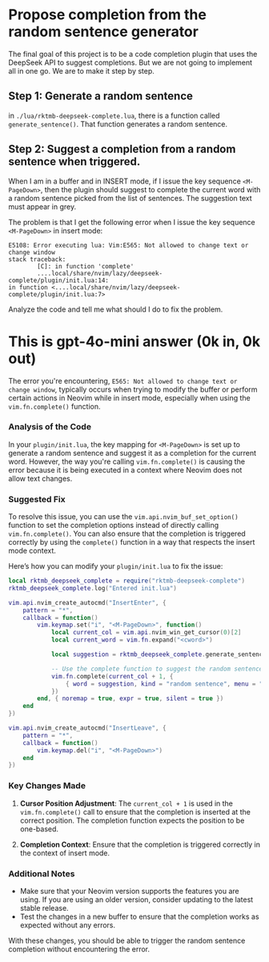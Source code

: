 # Propose completion from the random sentence generator

The final goal of this project is to be a code completion plugin that uses the DeepSeek API to suggest completions.
But we are not going to implement all in one go.
We are to make it step by step.

## Step 1: Generate a random sentence

in `./lua/rktmb-deepseek-complete.lua`, there is a function called `generate_sentence()`.
That function generates a random sentence.

## Step 2: Suggest a completion from a random sentence when triggered.

When I am in a buffer and in INSERT mode, if I issue the key sequence `<M-PageDown>`,
then the plugin should suggest to complete the current word with a random sentence picked from the list of sentences. The suggestion text must appear in grey.

The problem is that I get the following error when I issue the key sequence `<M-PageDown>` in insert mode:

```
E5108: Error executing lua: Vim:E565: Not allowed to change text or change window
stack traceback:
        [C]: in function 'complete'
        ....local/share/nvim/lazy/deepseek-complete/plugin/init.lua:14: 
in function <....local/share/nvim/lazy/deepseek-complete/plugin/init.lua:7>
```

Analyze the code and tell me what should I do to fix the problem.



# This is gpt-4o-mini answer (0k in, 0k out)

The error you're encountering, `E565: Not allowed to change text or change window`, typically occurs when trying to modify the buffer or perform certain actions in Neovim while in insert mode, especially when using the `vim.fn.complete()` function.

### Analysis of the Code

In your `plugin/init.lua`, the key mapping for `<M-PageDown>` is set up to generate a random sentence and suggest it as a completion for the current word. However, the way you're calling `vim.fn.complete()` is causing the error because it is being executed in a context where Neovim does not allow text changes.

### Suggested Fix

To resolve this issue, you can use the `vim.api.nvim_buf_set_option()` function to set the completion options instead of directly calling `vim.fn.complete()`. You can also ensure that the completion is triggered correctly by using the `complete()` function in a way that respects the insert mode context.

Here’s how you can modify your `plugin/init.lua` to fix the issue:

```lua
local rktmb_deepseek_complete = require("rktmb-deepseek-complete")
rktmb_deepseek_complete.log("Entered init.lua")

vim.api.nvim_create_autocmd("InsertEnter", {
    pattern = "*",
    callback = function()
        vim.keymap.set("i", "<M-PageDown>", function()
            local current_col = vim.api.nvim_win_get_cursor(0)[2]
            local current_word = vim.fn.expand("<cword>")

            local suggestion = rktmb_deepseek_complete.generate_sentence()

            -- Use the complete function to suggest the random sentence
            vim.fn.complete(current_col + 1, {
                { word = suggestion, kind = "random sentence", menu = "[random]", icase = 1, abbr = current_word }
            })
        end, { noremap = true, expr = true, silent = true })
    end
})

vim.api.nvim_create_autocmd("InsertLeave", {
    pattern = "*",
    callback = function()
        vim.keymap.del("i", "<M-PageDown>")
    end
})
```

### Key Changes Made

1. **Cursor Position Adjustment**: The `current_col + 1` is used in the `vim.fn.complete()` call to ensure that the completion is inserted at the correct position. The completion function expects the position to be one-based.

2. **Completion Context**: Ensure that the completion is triggered correctly in the context of insert mode.

### Additional Notes

- Make sure that your Neovim version supports the features you are using. If you are using an older version, consider updating to the latest stable release.
- Test the changes in a new buffer to ensure that the completion works as expected without any errors.

With these changes, you should be able to trigger the random sentence completion without encountering the error.

